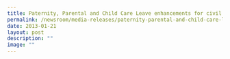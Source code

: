 ```yaml
---
title: Paternity, Parental and Child Care Leave enhancements for civil servants
permalink: /newsroom/media-releases/paternity-parental-and-child-care-leave-enhancements-for-civil-servants/
date: 2013-01-21
layout: post
description: ""
image: ""
---
```

